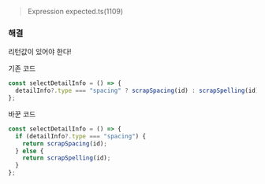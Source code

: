 > Expression expected.ts(1109)

### 해결
리턴값이 있어야 한다! 

기존 코드
```js
const selectDetailInfo = () => {
  detailInfo?.type === "spacing" ? scrapSpacing(id) : scrapSpelling(id);
};
```

바꾼 코드
```js
const selectDetailInfo = () => {
  if (detailInfo?.type === "spacing") {
    return scrapSpacing(id);
  } else {
    return scrapSpelling(id);
  }
};
```
